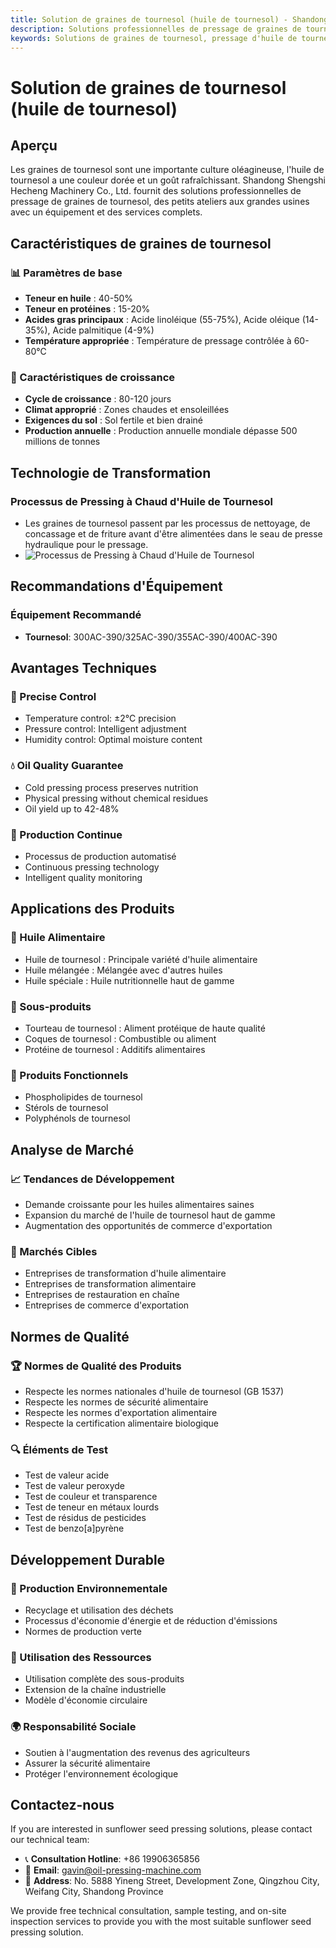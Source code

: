 ```yaml
---
title: Solution de graines de tournesol (huile de tournesol) - Shandong Shengshi Hecheng Machinery Co., Ltd.
description: Solutions professionnelles de pressage de graines de tournesol, fournissant des équipements et services techniques de transformation d'huile de tournesol, teneur en huile 40-50%, utilisant le processus de pressage à chaud pour assurer le rendement en huile, des petits ateliers aux grandes usines avec un équipement et des services complets.
keywords: Solutions de graines de tournesol, pressage d'huile de tournesol, équipement de transformation de graines de tournesol, ligne de production d'huile de tournesol, processus de pressage à chaud d'huile de tournesol, presse à huile de graines de tournesol, extraction d'huile de tournesol, transformation de graines oléagineuses de graines de tournesol, équipement de pressage d'huile de tournesol, équipement de production d'huile de tournesol, usine de transformation d'huile de tournesol
---
```


# Solution de graines de tournesol (huile de tournesol)

## Aperçu

Les graines de tournesol sont une importante culture oléagineuse, l'huile de tournesol a une couleur dorée et un goût rafraîchissant. Shandong Shengshi Hecheng Machinery Co., Ltd. fournit des solutions professionnelles de pressage de graines de tournesol, des petits ateliers aux grandes usines avec un équipement et des services complets.

## Caractéristiques de graines de tournesol

### 📊 Paramètres de base
- **Teneur en huile** : 40-50%
- **Teneur en protéines** : 15-20%
- **Acides gras principaux** : Acide linoléique (55-75%), Acide oléique (14-35%), Acide palmitique (4-9%)
- **Température appropriée** : Température de pressage contrôlée à 60-80℃

### 🌱 Caractéristiques de croissance
- **Cycle de croissance** : 80-120 jours
- **Climat approprié** : Zones chaudes et ensoleillées
- **Exigences du sol** : Sol fertile et bien drainé
- **Production annuelle** : Production annuelle mondiale dépasse 500 millions de tonnes

## Technologie de Transformation

### Processus de Pressing à Chaud d'Huile de Tournesol
- Les graines de tournesol passent par les processus de nettoyage, de concassage et de friture avant d'être alimentées dans le seau de presse hydraulique pour le pressage.
- ![Processus de Pressing à Chaud d'Huile de Tournesol](/images/葵花籽热榨工艺概览_An%20Overview%20of%20the%20Hot%20Pressing%20Process%20of%20Sunflower%20seeds.png)

## Recommandations d'Équipement

### Équipement Recommandé
- **Tournesol**: 300AC-390/325AC-390/355AC-390/400AC-390

## Avantages Techniques

### 🎯 Precise Control
- Temperature control: ±2℃ precision
- Pressure control: Intelligent adjustment
- Humidity control: Optimal moisture content

### 💧 Oil Quality Guarantee
- Cold pressing process preserves nutrition
- Physical pressing without chemical residues
- Oil yield up to 42-48%

### 🔄 Production Continue
- Processus de production automatisé
- Continuous pressing technology
- Intelligent quality monitoring

## Applications des Produits

### 🍳 Huile Alimentaire
- Huile de tournesol : Principale variété d'huile alimentaire
- Huile mélangée : Mélangée avec d'autres huiles
- Huile spéciale : Huile nutritionnelle haut de gamme

### 🥛 Sous-produits
- Tourteau de tournesol : Aliment protéique de haute qualité
- Coques de tournesol : Combustible ou aliment
- Protéine de tournesol : Additifs alimentaires

### 💊 Produits Fonctionnels
- Phospholipides de tournesol
- Stérols de tournesol
- Polyphénols de tournesol

## Analyse de Marché

### 📈 Tendances de Développement
- Demande croissante pour les huiles alimentaires saines
- Expansion du marché de l'huile de tournesol haut de gamme
- Augmentation des opportunités de commerce d'exportation

### 🎯 Marchés Cibles
- Entreprises de transformation d'huile alimentaire
- Entreprises de transformation alimentaire
- Entreprises de restauration en chaîne
- Entreprises de commerce d'exportation

## Normes de Qualité

### 🏆 Normes de Qualité des Produits
- Respecte les normes nationales d'huile de tournesol (GB 1537)
- Respecte les normes de sécurité alimentaire
- Respecte les normes d'exportation alimentaire
- Respecte la certification alimentaire biologique

### 🔍 Éléments de Test
- Test de valeur acide
- Test de valeur peroxyde
- Test de couleur et transparence
- Test de teneur en métaux lourds
- Test de résidus de pesticides
- Test de benzo[a]pyrène

## Développement Durable

### 🌱 Production Environnementale
- Recyclage et utilisation des déchets
- Processus d'économie d'énergie et de réduction d'émissions
- Normes de production verte

### 🔄 Utilisation des Ressources
- Utilisation complète des sous-produits
- Extension de la chaîne industrielle
- Modèle d'économie circulaire

### 🌍 Responsabilité Sociale
- Soutien à l'augmentation des revenus des agriculteurs
- Assurer la sécurité alimentaire
- Protéger l'environnement écologique

## Contactez-nous

If you are interested in sunflower seed pressing solutions, please contact our technical team:

- 📞 **Consultation Hotline**: +86 19906365856
- 📧 **Email**: gavin@oil-pressing-machine.com
- 📍 **Address**: No. 5888 Yineng Street, Development Zone, Qingzhou City, Weifang City, Shandong Province

We provide free technical consultation, sample testing, and on-site inspection services to provide you with the most suitable sunflower seed pressing solution.